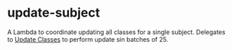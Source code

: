 # update-subject
A Lambda to coordinate updating all classes for a single subject. Delegates to [Update Classes](https://github.com/schedulemaker/update-classes/) to perform update sin batches of 25.
